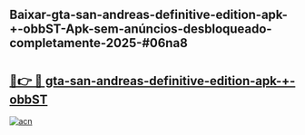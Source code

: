 ## Baixar-gta-san-andreas-definitive-edition-apk-+-obbST-Apk-sem-anúncios-desbloqueado-completamente-2025-#06na8

# <h2><a href="https://ainizakaria.my?title=gta-san-andreas-definitive-edition-apk-+-obbST&ref=22M">🔗👉 🔴 gta-san-andreas-definitive-edition-apk-+-obbST</a></h2>

[![acn](https://github.com/user-attachments/assets/0f9c940e-d8b0-45ae-aac7-cd30a18b3e1c)](https://ainizakaria.my?title=gta-san-andreas-definitive-edition-apk-+-obbST&ref=22M)

